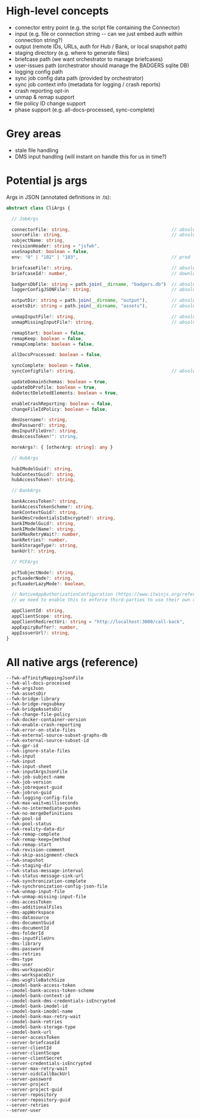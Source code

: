 # High-level concepts

- connector entry point (e.g. the script file containing the Connector)
- input (e.g. file or connection string -- can we just embed auth within connection string?)
- output (remote IDs, URLs, auth for Hub / Bank, or local snapshot path)
- staging directory (e.g. where to generate files)
- briefcase path (we want orchestrator to manage briefcases)
- user-issues path (orchestrator should manage the BADGERS sqlite DB)
- logging config path
- sync job config data path (provided by orchestrator)
- sync job context info (metadata for logging / crash reports)
- crash reporting opt-in
- unmap & remap support
- file policy ID change support
- phase support (e.g. all-docs-processed, sync-complete)

# Grey areas
- stale file handling
- DMS input handling (will instant on handle this for us in time?)

# Potential js args

Args in JSON (annotated definitions in .ts):

```typescript
abstract class CliArgs {

  // JobArgs

  connectorFile: string,                                      // absolute path
  sourceFile: string,                                         // absolute path
  subjectName: string,
  revisionHeader: string = "jsfwk",
  useSnapshot: boolean = false,
  env: "0" | "102" | "103",                                   // prod | qa | dev

  briefcaseFile?: string,                                     // absolute path to an existing briefcase file
  briefcaseId?: number,                                       // downloads a new Briefcase if undefined

  badgersDbFile: string = path.join(__dirname, "badgers.db")  // absolute path
  loggerConfigJSONFile?: string,                              // absolute path

  outputDir: string = path.join(__dirname, "output"),         // absolute path
  assetsDir: string = path.join(__dirname, "assets"),         // absolute path

  unmapInputFile?: string,                                    // absolute path
  unmapMissingInputFile?: string,                             // absolute path

  remapStart: boolean = false,
  remapKeep: boolean = false,
  remapComplete: boolean = false,

  allDocsProcessed: boolean = false,

  syncComplete: boolean = false,
  syncConfigFile?: string,                                    // absolute path

  updateDomainSchemas: boolean = true,
  updateDbProfile: boolean = true,
  doDetectDeletedElements: boolean = true,

  enableCrashReporting: boolean = false,
  changeFileIdPolicy: boolean = false,

  dmsUsername?: string,
  dmsPassword?: string,
  dmsInputFileUrn?: string,
  dmsAccessToken?": string,

  moreArgs?: { [otherArg: string]: any }

  // HubArgs

  hubIModelGuid?: string,
  hubContextGuid?: string,
  hubAccessToken?: string,

  // BankArgs

  bankAccessToken?: string,
  bankAccessTokenScheme?: string,
  bankContextGuid?: string,
  bankDmsCredentialsIsEncrypted?: string,
  bankIModelGuid?: string,
  bankIModelName?: string,
  bankMaxRetryWait?: number,
  bankRetries?: number,
  bankStorageType?: string,
  bankUrl?: string,

  // PCFArgs

  pcfSubjectNode?: string,
  pcfLoaderNode?: string,
  pcfLoaderLazyMode?: boolean,

  // NativeAppAuthorizationConfiguration (https://www.itwinjs.org/reference/imodeljs-common/nativeapp/nativeappauthorizationconfiguration)
  // we need to enable this to enforce third-parties to use their own registered client app

  appClientId: string,
  appClientScope: string,
  appClientRedirectUri: string = "http://localhost:3000/call-back",
  appExpiryBuffer?: number,
  appIssuerUrl?: string,
}


```


# All native args (reference)
```
--fwk-affinityMappingJsonFile
--fwk-all-docs-processed
--fwk-argsJson
--fwk-assetsDir
--fwk-bridge-library
--fwk-bridge-regsubkey
--fwk-bridgeAssetsDir
--fwk-change-file-policy
--fwk-docker-container-version
--fwk-enable-crash-reporting
--fwk-error-on-stale-files
--fwk-external-source-subset-graphs-db
--fwk-external-source-subset-id
--fwk-gpr-id
--fwk-ignore-stale-files
--fwk-input
--fwk-input
--fwk-input-sheet
--fwk-inputArgsJsonFile
--fwk-job-subject-name
--fwk-job-version
--fwk-jobrequest-guid
--fwk-jobrun-guid
--fwk-logging-config-file
--fwk-max-wait=milliseconds
--fwk-no-intermediate-pushes
--fwk-no-mergeDefinitions
--fwk-pool-id
--fwk-pool-status
--fwk-reality-data-dir
--fwk-remap-complete
--fwk-remap-keep={method
--fwk-remap-start
--fwk-revision-comment
--fwk-skip-assignment-check
--fwk-snapshot
--fwk-staging-dir
--fwk-status-message-interval
--fwk-status-message-sink-url
--fwk-synchronization-complete
--fwk-synchronization-config-json-file
--fwk-unmap-input-file
--fwk-unmap-missing-input-file
--dms-accessToken
--dms-additionalFiles
--dms-appWorkspace
--dms-datasource
--dms-documentGuid
--dms-documentId
--dms-folderId
--dms-inputFileUrn
--dms-library
--dms-password
--dms-retries
--dms-type
--dms-user
--dms-workspaceDir
--dms-workspaceDir
--dms-wsgFileBatchSize
--imodel-bank-access-token
--imodel-bank-access-token-scheme
--imodel-bank-context-id
--imodel-bank-dms-credentials-isEncrypted
--imodel-bank-imodel-id
--imodel-bank-imodel-name
--imodel-bank-max-retry-wait
--imodel-bank-retries
--imodel-bank-storage-type
--imodel-bank-url
--server-accessToken
--server-briefcaseId
--server-clientId
--server-clientScope
--server-clientSecret
--server-credentials-isEncrypted
--server-max-retry-wait
--server-oidcCallBackUrl
--server-password
--server-project
--server-project-guid
--server-repository
--server-repository-guid
--server-retries
--server-user
```
